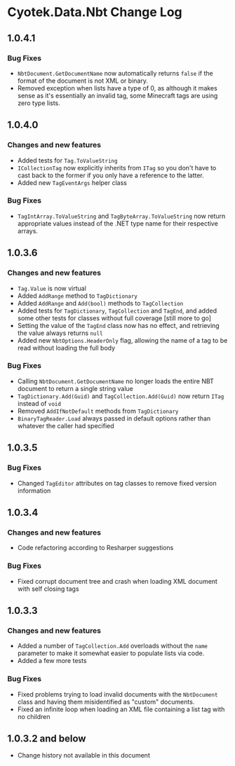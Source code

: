 # Cyotek.Data.Nbt Change Log

## 1.0.4.1
### Bug Fixes
* `NbtDocument.GetDocumentName` now automatically returns `false` if the format of the document is not XML or binary.
* Removed exception when lists have a type of 0, as although it makes sense as it's essentially an invalid tag, some Minecraft tags are using zero type lists.

## 1.0.4.0
### Changes and new features
* Added tests for `Tag.ToValueString`
* `ICollectionTag` now explicitly inherits from `ITag` so you don't have to cast back to the former if you only have a reference to the latter.
* Added new `TagEventArgs` helper class

### Bug Fixes
* `TagIntArray.ToValueString` and `TagByteArray.ToValueString` now return appropriate values instead of the .NET type name for their respective arrays.

## 1.0.3.6
### Changes and new features
* `Tag.Value` is now virtual
* Added `AddRange` method to `TagDictionary`
* Added `AddRange` and `Add(bool)` methods to `TagCollection`
* Added tests for `TagDictionary`, `TagCollection` and `TagEnd`, and added some other tests for classes without full coverage [still more to go]
* Setting the value of the `TagEnd` class now has no effect, and retrieving the value always returns `null`
* Added new `NbtOptions.HeaderOnly` flag, allowing the name of a tag to be read without loading the full body

### Bug Fixes
* Calling `NbtDocument.GetDocumentName` no longer loads the entire NBT document to return a single string value
* `TagDictionary.Add(Guid)` and `TagCollection.Add(Guid)` now return `ITag` instead of `void`
* Removed `AddIfNotDefault` methods from `TagDictionary`
* `BinaryTagReader.Load` always passed in default options rather than whatever the caller had specified

## 1.0.3.5
### Bug Fixes
* Changed `TagEditor` attributes on tag classes to remove fixed version information

## 1.0.3.4
### Changes and new features
* Code refactoring according to Resharper suggestions

### Bug Fixes
* Fixed corrupt document tree and crash when loading XML document with self closing tags

## 1.0.3.3
### Changes and new features
* Added a number of `TagCollection.Add` overloads without the `name` parameter to make it somewhat easier to populate lists via code.
* Added a few more tests

### Bug Fixes
* Fixed problems trying to load invalid documents with the `NbtDocument` class and having them misidentified as "custom" documents.
* Fixed an infinite loop when loading an XML file containing a list tag with no children

## 1.0.3.2 and below
* Change history not available in this document